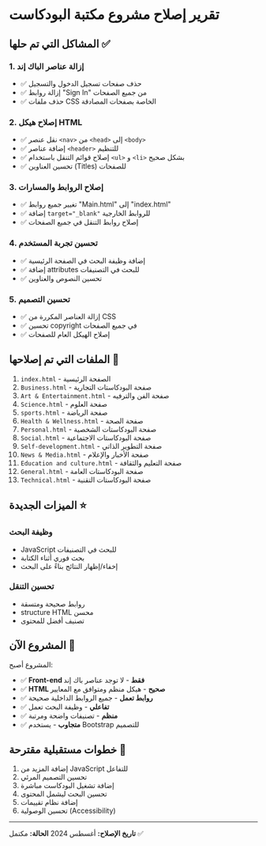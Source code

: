 # تقرير إصلاح مشروع مكتبة البودكاست

## المشاكل التي تم حلها ✅

### 1. إزالة عناصر الباك إند
- ✅ حذف صفحات تسجيل الدخول والتسجيل
- ✅ إزالة روابط "Sign In" من جميع الصفحات
- ✅ حذف ملفات CSS الخاصة بصفحات المصادقة

### 2. إصلاح هيكل HTML
- ✅ نقل عنصر `<nav>` من `<head>` إلى `<body>`
- ✅ إضافة عناصر `<header>` للتنظيم
- ✅ إصلاح قوائم التنقل باستخدام `<ul>` و `<li>` بشكل صحيح
- ✅ تحسين العناوين (Titles) للصفحات

### 3. إصلاح الروابط والمسارات
- ✅ تغيير جميع روابط "Main.html" إلى "index.html"
- ✅ إضافة `target="_blank"` للروابط الخارجية
- ✅ إصلاح روابط التنقل في جميع الصفحات

### 4. تحسين تجربة المستخدم
- ✅ إضافة وظيفة البحث في الصفحة الرئيسية
- ✅ إضافة attributes للبحث في التصنيفات
- ✅ تحسين النصوص والعناوين

### 5. تحسين التصميم
- ✅ إزالة العناصر المكررة من CSS
- ✅ تحسين copyright في جميع الصفحات
- ✅ إصلاح الهيكل العام للصفحات

## الملفات التي تم إصلاحها 📁

1. `index.html` - الصفحة الرئيسية
2. `Business.html` - صفحة البودكاستات التجارية
3. `Art & Entertainment.html` - صفحة الفن والترفيه
4. `Science.html` - صفحة العلوم
5. `sports.html` - صفحة الرياضة
6. `Health & Wellness.html` - صفحة الصحة
7. `Personal.html` - صفحة البودكاستات الشخصية
8. `Social.html` - صفحة البودكاستات الاجتماعية
9. `Self-development.html` - صفحة التطوير الذاتي
10. `News & Media.html` - صفحة الأخبار والإعلام
11. `Education and culture.html` - صفحة التعليم والثقافة
12. `General.html` - صفحة البودكاستات العامة
13. `Technical.html` - صفحة البودكاستات التقنية

## الميزات الجديدة ⭐

### وظيفة البحث
- JavaScript للبحث في التصنيفات
- بحث فوري أثناء الكتابة
- إخفاء/إظهار النتائج بناءً على البحث

### تحسين التنقل
- روابط صحيحة ومتسقة
- structure HTML محسن
- تصنيف أفضل للمحتوى

## المشروع الآن 🎯

المشروع أصبح:
- ✅ **Front-end فقط** - لا توجد عناصر باك إند
- ✅ **HTML صحيح** - هيكل منظم ومتوافق مع المعايير
- ✅ **روابط تعمل** - جميع الروابط الداخلية صحيحة
- ✅ **تفاعلي** - وظيفة البحث تعمل
- ✅ **منظم** - تصنيفات واضحة ومرتبة
- ✅ **متجاوب** - يستخدم Bootstrap للتصميم

## خطوات مستقبلية مقترحة 🚀

1. إضافة المزيد من JavaScript للتفاعل
2. تحسين التصميم المرئي
3. إضافة تشغيل البودكاست مباشرة
4. تحسين البحث ليشمل المحتوى
5. إضافة نظام تقييمات
6. تحسين الوصولية (Accessibility)

---
**تاريخ الإصلاح:** أغسطس 2024
**الحالة:** مكتمل ✅
